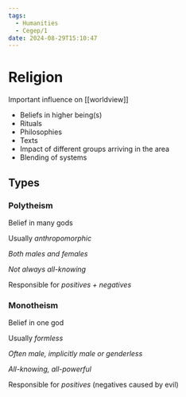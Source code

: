 ```yaml
---
tags:
  - Humanities
  - Cegep/1
date: 2024-08-29T15:10:47
---
```


# Religion

Important influence on [[worldview]]

- Beliefs in higher being(s)
- Rituals
- Philosophies
- Texts
- Impact of different groups arriving in the area
- Blending of systems

## Types

### Polytheism

Belief in many gods

Usually *anthropomorphic*

*Both males and females*

*Not always all-knowing*

Responsible for *positives + negatives*

### Monotheism

Belief in one god

Usually *formless*

*Often male, implicitly male or genderless*

*All-knowing, all-powerful*

Responsible for *positives* (negatives caused by evil)
